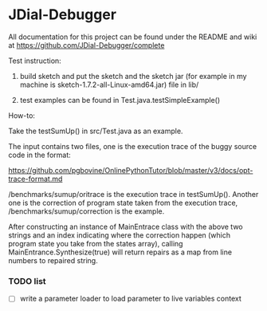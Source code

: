 # JDial-Debugger

All documentation for this project can be found under the README and wiki at https://github.com/JDial-Debugger/complete


Test instruction: 

1) build sketch and put the sketch and the sketch jar (for example in my machine is sketch-1.7.2-all-Linux-amd64.jar) file in lib/

2) test examples can be found in Test.java.testSimpleExample()

How-to:

Take the testSumUp() in src/Test.java as an example.

The input contains two files, one is the execution trace of the buggy source code in the format:

https://github.com/pgbovine/OnlinePythonTutor/blob/master/v3/docs/opt-trace-format.md

/benchmarks/sumup/oritrace is the execution trace in testSumUp(). Another one is the correction of program state taken from the execution trace, /benchmarks/sumup/correction is the example.

After constructing an instance of MainEntrace class with the above two strings and an index indicating where the correction happen (which program state you take from the states array), calling MainEntrance.Synthesize(true) will return repairs as a map from line numbers to repaired string.

### TODO list

- [ ] write a parameter loader to load parameter to live variables context

